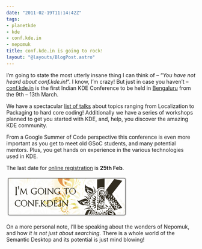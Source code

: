 ```yaml
---
date: "2011-02-19T11:14:42Z"
tags:
- planetkde
- kde
- conf.kde.in
- nepomuk
title: conf.kde.in is going to rock!
layout: "@layouts/BlogPost.astro"
---
```


I’m going to state the most utterly insane thing I can think of – “*You have not heard about conf.kde.in!*“. I know, I’m crazy! But just in case you haven’t – [conf.kde.in](http://conf.kde.in/) is the first Indian KDE Conference to be held in <a href="http://kde.in/conf/venue/">Bengaluru</a> from the 9th – 13th March.

We have a spectacular <a href="http://kde.in/conf/talks/">list of talks</a> about topics ranging from Localization to Packaging to hard core coding! Additionally we have a series of workshops planned to get you started with KDE, and, help, you discover the amazing KDE community.

From a Google Summer of Code perspective this conference is even more important as you get to meet old GSoC students, and many potential mentors. Plus, you get hands on experience in the various technologies used in KDE.

The last date for <a href="http://kde.in/conf/register/">online registration</a> is **25th Feb**.

<a href="http://conf.kde.in/"><img title="conf.kde.in"
src="/blog/images/2011/02/19/badge.png" alt="Be There!"
width="322" height="108"></a>

On a more personal note, I’ll be speaking about the wonders of Nepomuk, and how *it is not just about searching.* There is a whole world of the Semantic Desktop and its potential is just mind blowing!
